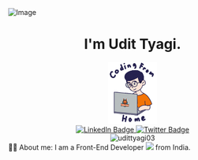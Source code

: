 <img src="https://media.licdn.com/dms/image/D4D16AQFvNeN__segFA/profile-displaybackgroundimage-shrink_350_1400/0/1691472776664?e=1703721600&v=beta&t=JOcZcNurPRPpdWooIL1v1tyg80GLMPXZTsJc53Mdzz8" alt="Image" width="800" height="250">

<h1 align="center">I'm Udit Tyagi.</h1>
<div id="header" align="center">
  <img src="giphy.gif" width="100"/>
</div>
<div id="badges" align="center">
  <a href="https://www.linkedin.com/in/udittyagi1903/">
    <img src="https://img.shields.io/badge/LinkedIn-blue?style=for-the-badge&logo=linkedin&logoColor=white" alt="LinkedIn Badge"/>
  </a>
  
  <a href="https://twitter.com/_udittyagi_?t=5ZSr4PAPRKalZIX-XVNnvA&s=08">
    <img src="https://img.shields.io/badge/Twitter-black?style=for-the-badge&logo=twitter&logoColor=white" alt="Twitter Badge"/>
  </a>
</div>
 <div class="view" align="center" >
<img src="https://komarev.com/ghpvc/?username=udittyagi03-github-username&style=flat-square&color=blue" alt="udittyagi03"/>
</div>
👨‍💻 About me:
I am a Front-End Developer <img src="https://media.giphy.com/media/WUlplcMpOCEmTGBtBW/giphy.gif" width="30"> from India.

